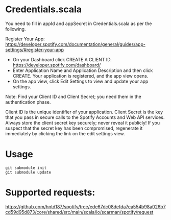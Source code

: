 # Credentials.scala
You need to fill in appId and appSecret in Credentials.scala as per the following.

Register Your App:
https://developer.spotify.com/documentation/general/guides/app-settings/#register-your-app

* On your Dashboard click CREATE A CLIENT ID.
  https://developer.spotify.com/dashboard/
* Enter Application Name and Application Description and then click CREATE.
  Your application is registered, and the app view opens.
* On the app view, click Edit Settings to view and update your app settings.

Note: Find your Client ID and Client Secret; you need them in the
 authentication phase.

Client ID is the unique identifier of your application.
Client Secret is the key that you pass in secure calls to the Spotify Accounts
 and Web API services. Always store the client secret key securely; never
 reveal it publicly! If you suspect that the secret key has been compromised,
 regenerate it immediately by clicking the link on the edit settings view.


# Usage

    git submodule init
    git submodule update

# Supported requests:

https://github.com/hntd187/spotify/tree/ede67dc08defda7ea554b98a026b7cd59d95d873/core/shared/src/main/scala/io/scarman/spotify/request

